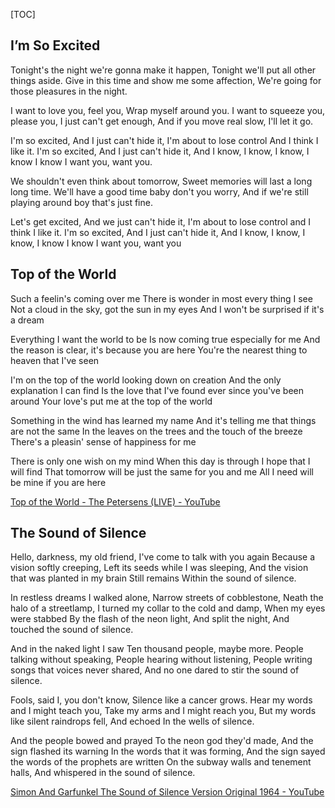 [TOC]

## I’m So Excited

Tonight's the night we're gonna make it happen,
Tonight we'll put all other things aside.
Give in this time and show me some affection,
We're going for those pleasures in the night.

I want to love you, feel you,
Wrap myself around you.
I want to squeeze you, please you,
I just can't get enough,
And if you move real slow,
I'll let it go.

I'm so excited,
And I just can't hide it,
I'm about to lose control
And I think I like it.
I'm so excited,
And I just can't hide it,
And I know, I know, I know, I know
I know I want you, want you.

We shouldn't even think about tomorrow,
Sweet memories will last a long long time.
We'll have a good time baby don't you worry,
And if we're still playing around boy that's just fine.

Let's get excited,
And we just can't hide it,
I'm about to lose control and I think I like it.
I'm so excited,
And I just can't hide it,
And I know, I know, I know, I know
I know I want you, want you


## Top of the World
Such a feelin's coming over me
There is wonder in most every thing I see
Not a cloud in the sky, got the sun in my eyes
And I won't be surprised if it's a dream
      
Everything I want the world to be
Is now coming true especially for me
And the reason is clear, it's because you are here
You're the nearest thing to heaven that I've seen
        
I'm on the top of the world looking down on creation
And the only explanation I can find
Is the love that I've found ever since you've been around
Your love's put me at the top of the world

Something in the wind has learned my name
And it's telling me that things are not the same
In the leaves on the trees and the touch of the breeze
There's a pleasin' sense of happiness for me

There is only one wish on my mind
When this day is through I hope that I will find
That tomorrow will be just the same for you and me
All I need will be mine if you are here

[Top of the World - The Petersens (LIVE) - YouTube](https://www.youtube.com/watch?v=FrG9Wb6eASM&list=PLlqA2FVP7cuCkrJjlvSycVQwFhF2qXj-l)

## The Sound of Silence

Hello, darkness, my old friend,
I've come to talk with you again
Because a vision softly creeping,
Left its seeds while I was sleeping,
And the vision that was planted in my brain
Still remains
Within the sound of silence.


In restless dreams I walked alone,
Narrow streets of cobblestone,
Neath the halo of a streetlamp,
I turned my collar to the cold and damp,
When my eyes were stabbed
By the flash of the neon light,
And split the night,
And touched the sound of silence.

And in the naked light I saw
Ten thousand people, maybe more.
People talking without speaking,
People hearing without listening,
People writing songs that voices never shared,
And no one dared to stir the sound of silence.


Fools, said I, you don't know,
Silence like a cancer grows.
Hear my words and I might teach you,
Take my arms and I might reach you,
But my words like silent raindrops fell,
And echoed
In the wells of silence.


And the people bowed and prayed
To the neon god they'd made,
And the sign flashed its warning
In the words that it was forming,
And the sign sayed the words of the prophets are written
On the subway walls and tenement halls,
And whispered in the sound of silence.

[Simon And Garfunkel   The Sound of Silence   Version Original 1964 - YouTube](https://www.youtube.com/watch?v=nkUOACGtGfA)